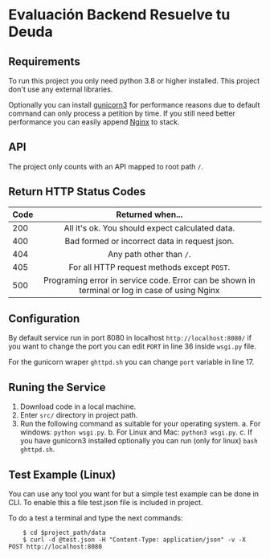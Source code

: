 # Evaluación Backend Resuelve tu Deuda


## Requirements

To run this project you only need python 3.8 or higher installed. This project
don't use any external libraries.

Optionally you can install [gunicorn3](https://gunicorn.org/) for performance
reasons due to default command can only process a petition by time. If you
still need better performance you can easily append
[Nginx](https://docs.gunicorn.org/en/stable/deploy.html) to stack.


## API

The project only counts with an API mapped to root path `/`.


## Return HTTP Status Codes

| Code | Returned when... |
| ------------- |:-------------:|
| 200 | All it's ok. You should expect calculated data. |
| 400 | Bad formed or incorrect data in request json. |
| 404 | Any path other than `/`. |
| 405 | For all HTTP request methods except `POST`. |
| 500 | Programing error in service code. Error can be shown in terminal or log in case of using Nginx |


## Configuration

By default service run in port 8080 in localhost `http://localhost:8080/` if
you want to change the port you can edit `PORT` in line 36 inside `wsgi.py`
file.

For the gunicorn wraper `ghttpd.sh` you can change `port` variable in line 17.


## Runing the Service

1. Download code in a local machine.
2. Enter `src/` directory in project path.
3. Run the following command as suitable for your operating system.
	a. For windows: `python wsgi.py`.
	b. For Linux and Mac: `python3 wsgi.py`.
	c. If you have gunicorn3 installed optionally you can run (only for linux) `bash ghttpd.sh`.


## Test Example (Linux)

You can use any tool you want for but a simple test example can be done in CLI.
To enable this a file test.json file is included in project.

To do a test a terminal and type the next commands:

```
	$ cd $project_path/data
	$ curl -d @test.json -H "Content-Type: application/json" -v -X POST http://localhost:8080
```
